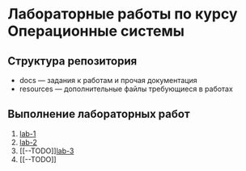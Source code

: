 # Лабораторные работы по курсу Операционные системы

## Структура репозитория

- docs ― задания к работам и прочая документация
- resources ― дополнительные файлы требующиеся в работах

## Выполнение лабораторных работ

1. [lab-1]()
2. [lab-2]()
3. [[--TODO]][lab-3]()
4. [[--TODO]]
